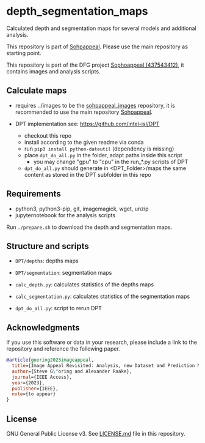# depth_segmentation_maps

Calculated depth and segmentation maps for several models and additional analysis.

This repository is part of [Sohpappeal](https://github.com/Telecommunication-Telemedia-Assessment/sophoappeal).
Please use the main repository as starting point.

This repository is part of the DFG project [Sophoappeal (437543412)](https://www.tu-ilmenau.de/universitaet/fakultaeten/fakultaet-elektrotechnik-und-informationstechnik/profil/institute-und-fachgebiete/fachgebiet-audiovisuelle-technik/forschung/dfg-projekt-sophoappeal), it contains images and analysis scripts.

## Calculate maps
* requires ../images to be the [sohpappeal_images](https://github.com/Telecommunication-Telemedia-Assessment/sophoappeal_images) repository, it is recommended to use the main repository [Sohpappeal](https://github.com/Telecommunication-Telemedia-Assessment/sophoappeal).

* DPT implementation see: https://github.com/intel-isl/DPT
    * checkout this repo
    * install according to the given readme via conda
    * run `pip3 install python-dateutil` (dependency is missing)
    * place `dpt_do_all.py` in the folder, adapt paths inside this script
        * you may change "gpu" to "cpu" in the run_*.py scripts of DPT
    * `dpt_do_all.py` should generate in <DPT_Folder>/maps the same content as stored in the DPT subfolder in this repo



## Requirements

* python3, python3-pip, git, imagemagick, wget, unzip
* jupyternotebook for the analysis scripts

Run `./prepare.sh` to download the depth and segmentation maps.


## Structure and scripts


* `DPT/depths`: depths maps
* `DPT/segmentation`: segmentation maps

* `calc_depth.py`: calculates statistics of the depths maps
* `calc_segmentation.py`: calculates statistics of the segmentation maps
* `dpt_do_all.py`: script to rerun DPT



## Acknowledgments

If you use this software or data in your research, please include a link to the repository and reference the following paper.

```bibtex
@article{goering2023imageappeal,
  title={Image Appeal Revisited: Analysis, new Dataset and Prediction Models},
  author={Steve G\"oring and Alexander Raake},
  journal={IEEE Access},
  year={2023},
  publisher={IEEE},
  note={to appear}
}
```

## License
GNU General Public License v3. See [LICENSE.md](./LICENSE.md) file in this repository.